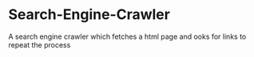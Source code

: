 # Search-Engine-Crawler
A search engine crawler which fetches a html page and ooks for links to repeat the process
